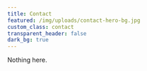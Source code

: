 ```yaml
---
title: Contact
featured: /img/uploads/contact-hero-bg.jpg
custom_class: contact
transparent_header: false
dark_bg: true
---
```

Nothing here.
